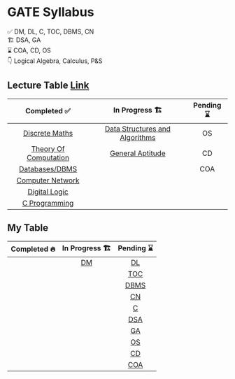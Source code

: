 # GATE Syllabus

:white_check_mark:  DM, DL, C, TOC, DBMS, CN \
:building_construction: DSA, GA \
:hourglass:     COA, CD, OS \
:point_down:    Logical Algebra, Calculus, P&S

## Lecture Table [Link](https://linktr.ee/amitkhurana.gatecse 'Amit Khurana')

|Completed :white_check_mark:           |In Progress  :building_construction:           |Pending    :hourglass: |
|:-------------------------------------:|:---------------------------------------------:|:---------------------:|
|[Discrete Maths][DM_YT_LINK]           |[Data Structures and Algorithms][DSA_YT_LINK]  |OS
|[Theory Of Computation][TOC_YT_LINK]   |[General Aptitude][GA_YT_LINK]                 |CD
|[Databases/DBMS][DBMS_YT_LINK]         |                                               |COA
|[Computer Network][CN_YT_LINK]
|[Digital Logic][DL_YT_LINK]
|[C Programming][C_YT_LINK]

## My Table

| Completed :fire: | In Progress :building_construction: | Pending :hourglass: |
|:----------------------------:|:-----------------------------------:|:-------------------:|
|                              |[DM](1NovDM/DM.md)                   |[DL](2DecDL/DL.md)
|                              |                                     |[TOC](3JanToc/TOC.md)
|                              |                                     |[DBMS](4FebDBMS/DBMS.md)
|                              |                                     |[CN](5MarCN/CN.md)
|                              |                                     |[C](6AprilC/C.md)
|                              |                                     |[DSA](7MayDSA/DSA.md)
|                              |                                     |[GA](8JuneGA/GA.md)
|                              |                                     |[OS](9JulyOS/OS.md)
|                              |                                     |[CD](10AugCD/CD.md)
|                              |                                     |[COA](11SeptCOA/COA.md)

[DM_YT_LINK]:      https://www.youtube.com/watch?v=bfAYYLamQPQ&list=PLC36xJgs4dxEYmhzVBW7nBdftFZ4xmiF1
[TOC_YT_LINK]:     https://www.youtube.com/watch?v=5Hp0jrSkbGE&list=PLC36xJgs4dxGvebewU4z2CZYo-8nB93E7
[DBMS_YT_LINK]:    https://www.youtube.com/watch?v=k7Y5SibZhqw&list=PLC36xJgs4dxGcz7nZaxGxxmbJrcgDXhFk
[CN_YT_LINK]:      https://www.youtube.com/watch?v=H4ystojVBak&list=PLC36xJgs4dxHT-TxTy3U1slr5RaBJGaLd
[DL_YT_LINK]:      https://www.youtube.com/watch?v=elqrlY0L0ds&list=PLC36xJgs4dxEErKQZ7xFxat8oh4OepU34
[C_YT_LINK]:       https://www.youtube.com/watch?v=U9dv2wvZ2UI&list=PLC36xJgs4dxG-IqARhc23jYTDMYt7yvZP
[DSA_YT_LINK]:     https://www.youtube.com/watch?v=dBe1EnUpBaA&list=PLC36xJgs4dxFCQVvjMrrjcY3XrcMm2GHy
[GA_YT_LINK]:      https://www.youtube.com/watch?v=p1ux1j0bRWA&list=PLC36xJgs4dxE43Au1FGRQvwHTr7NbgDCS
